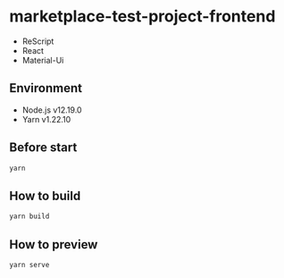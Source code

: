 # marketplace-test-project-frontend

- ReScript
- React
- Material-Ui

## Environment

- Node.js v12.19.0
- Yarn v1.22.10

## Before start

```sh
yarn
```

## How to build

```sh
yarn build
```

## How to preview

```sh
yarn serve
```

